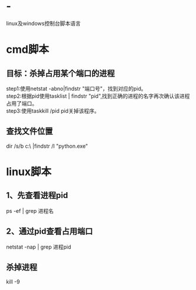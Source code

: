 # -
linux及windows控制台脚本语言



# cmd脚本
## 目标：杀掉占用某个端口的进程
step1:使用netstat -abno|findstr "端口号"，找到对应的pid。<br/>
step2:根据pid使用tasklist | findstr "pid",找到正确的进程的名字再次确认该进程占用了端口。<br/>
step3:使用taskkill /pid pid关掉该程序。

## 查找文件位置
dir /s/b c:\ |findstr /I "python.exe"

# linux脚本
## 1、先查看进程pid
ps -ef | grep 进程名

## 2、通过pid查看占用端口
netstat -nap | grep 进程pid

## 杀掉进程
kill -9 <PID>
